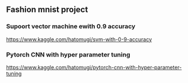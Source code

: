 ## Fashion mnist project

### Supoort vector machine ewith 0.9 accuracy
https://www.kaggle.com/hatomugi/svm-with-0-9-accuracy

### Pytorch CNN with hyper parameter tuning
https://www.kaggle.com/hatomugi/pytorch-cnn-with-hyper-parameter-tuning

